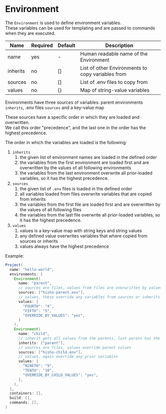 # Environment

The `Environment` is used to define environment variables.  
These variables can be used for templating and are passed to commands when they are executed.

| Name     | Required | Default | Description                                       |
|----------|----------|---------|---------------------------------------------------|
| name     | yes      | -       | Human readable name of the Environment            |
| inherits | no       | []      | List of other Environments to copy variables from |
| sources  | no       | []      | List of .env files to copy from                   |
| values   | no       | {}      | Map of string-value variables                     |

Environments have three sources of variables: parent environments `inherits`, .env files `sources` and a key-value map

These sources have a specific order in which they are loaded and overwritten.  
We call this order "precedence", and the last one in the order has the highest precedence.

The order in which the variables are loaded is the following:
1. `inherits`
    1. the given list of environment names are loaded in the defined order
    2. the variables from the first environment are loaded first and are overwritten by the values of all following environments
    3. the variables from the last environment overwrite all prior-loaded variables, so it has the highest precedence.
2. `sources`
    1. the given list of `.env` files is loaded in the defined order
    2. all variables loaded from files overwrite variables that are copied from inherits
    3. the variables from the first file are loaded first and are overwritten by the values of all following files
    4. the variables from the last file overwrite all prior-loaded variables, so it has the highest precedence.
3. `values`
    1. values is a key-value map with string keys and string values
    2. any defined value overwrites variables that where copied from sources or inherits
    3. values always have the highest precedence

Example:
```Java
Project(
  name: "hello-world",
  environments: [
    Environment(
      name: "parent",
      // sources are files, values from files are overwritten by values
      sources: ["hisho-parent.env"],
      // values, these override any variables from sources or inherits
      values: {
        "FOURTH": "4",
        "FIFTH": "5",
        "OVERRIDE_BY_VALUES": "yes",
      }
    ),
    Environment(
      name: "child",
      // inherit gets all values from the parents, last parent has the highest precedence
      inherits: ["parent"],
      // sources are files, values override parent values
      sources: ["hisho-child.env"],
      // values, again override any prior variables
      values: {
        "NINETH": "9",
        "TENTH": "10",
        "OVERRIDE_BY_CHILD_VALUES": "yes",
      },
    ),
  ],
  containers: [],
  build: [],
  commands: [], 
)
```
